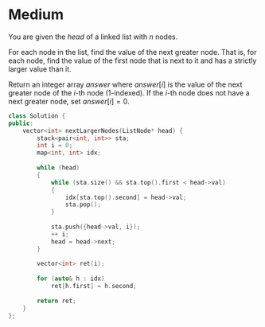 # Medium

You are given the $head$ of a linked list with $n$ nodes.

For each node in the list, find the value of the next greater node. That is, for each node, find the value of the first node that is next to it and has a strictly larger value than it.

Return an integer array $answer$ where $answer[i]$ is the value of the next greater node of the $i$-th node (1-indexed). If the $i$-th node does not have a next greater node, set $answer[i] = 0$.

```cpp
class Solution {
public:
    vector<int> nextLargerNodes(ListNode* head) {
        stack<pair<int, int>> sta;
        int i = 0;
        map<int, int> idx;
        
        while (head)
        {
            while (sta.size() && sta.top().first < head->val)
            {
                idx[sta.top().second] = head->val;
                sta.pop();
            }
            
            sta.push({head->val, i});
            ++ i;
            head = head->next;
        }
        
        vector<int> ret(i);
        
        for (auto& h : idx)
            ret[h.first] = h.second;
        
        return ret;
    }
};
```
